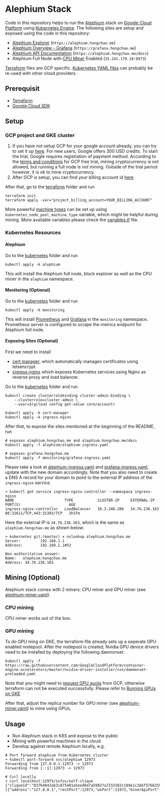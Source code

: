 Alephium Stack
==============

Code in this repository helps to run the
[Alephium](https://github.com/alephium/alephium) stack on [Google
Cloud Platform](https://cloud.google.com/) using [Kubernetes
Engine](https://cloud.google.com/kubernetes-engine/). The following
sites are setup and exposed using the code in this repository:

- [Alephium Explorer](https://alephium.hongchao.me/#/blocks) (`https://alephium.hongchao.me`)
- [Alephium Overview - Grafana](https://grafana.hongchao.me/d/S3eJTo3Mk/alephium-overview?orgId=1&refresh=10s) (`https://grafana.hongchao.me`)
- [Alephium API Documentation](https://alephium.hongchao.me/docs) (`https://alephium.hongchao.me/docs`)
- Alephium Full Node with [CPU Miner](https://github.com/alephium/cpu-miner) Enabled (`35.241.179.18:9973`)

[Terraform](terraform) files are GCP specific. [Kubernetes YAML
files](kubernetes) can probably be re-used with other cloud providers.

## Prerequisit

* [Terraform](https://www.terraform.io/)
* [Google Cloud SDK](https://cloud.google.com/sdk/)

## Setup

### GCP project and GKE cluster

1. If you have not setup GCP for your google account already, you can
   try to set it up [here](https://cloud.google.com/gcp/). For new
   users, Google offers 300 USD credits. To start the trial, Google
   requires registration of payment method. According to the [terms
   and conditions](https://cloud.google.com/terms/free-trial/) for GCP
   free trial, mining cryptocurrency is not allowed, but running a
   full node is *not* mining. Outside of the trial period however, it
   is ok to mine cryptocurrency.
2. After GCP is setup, you can find your billing account id
   [here](https://console.cloud.google.com/billing)

After that, go to the [terraform](terraform) folder and run

```
terraform init
terraform apply -var="project_billing_account=YOUR_BILLING_ACCOUNT"
```

More powerful [machine
types](https://cloud.google.com/compute/docs/machine-types) can be set
up using `kubernetes_node_pool_machine_type` variable, which might be
helpful during mining. More available variables please check the
[variables.tf](terraform/variables.tf) file.

### Kubernetes Resources

#### Alephium
Go to the [kubernetes](kubernetes) folder and run

```
kubectl apply -k alephium
```

This will install the Alephium full node, block explorer as well as
the CPU miner in the `alephium` namespace.

#### Monitoring (Optional)
Go to the [kubernetes](kubernetes) folder and run

```
kubectl apply -k monitoring
```

This will install [Prometheus](https://prometheus.io/) and
[Grafana](https://grafana.com/) in the `monitoring`
namespace. Prometheus server is configured to scrape the metrics
endpoint for Alephium full node.

#### Exposing Sites (Optional)

First we need to install

- [cert manager](https://cert-manager.io/docs/),  which automatically
  manages certificates using letsencrypt.
- [ingress-nginx](https://github.com/kubernetes/ingress-nginx) which
  exposes Kubernetes services using Nginx as reverse proxy and load
  balancer.

Go to the [kubernetes](kubernetes) folder and run

```
kubectl create clusterrolebinding cluster-admin-binding \
    --clusterrole=cluster-admin \
    --user=$(gcloud config get-value core/account)

kubectl apply -k cert-manager
kubectl apply -k ingress-nginx
```

After that, to expose the sites mentioned at the beginning of the
README, run

```
# exposes alephium.hongchao.me and alephium.hongchao.me/docs
kubectl apply -f alephium/alephium-ingress.yaml

# exposes grafana.hongchao.me
kubectl apply -f monitoring/grafana-ingress.yaml
```

Please take a look at
[alephium-ingress.yaml](kubernetes/alephium/alephium-ingress.yaml) and
[grafana-ingress.yaml](kubernetes/monitoring/grafana-ingress.yaml),
update with the new domain accordingly. Note that you also need to
create a DNS A record for your domain to point to the external IP address of
the `ingress-nginx` service.

```
➜ kubectl get service ingress-nginx-controller --namespace ingress-nginx
NAME                       TYPE           CLUSTER-IP     EXTERNAL-IP     PORT(S)                      AGE
ingress-nginx-controller   LoadBalancer   10.3.240.206   34.76.236.163   80:32611/TCP,443:31303/TCP   3h37m
```

Here the external IP is `34.76.236.163`, which is the same as
`alephium.hongchao.me` as shown below:

```
➜ kubernetes git:(master) ✗ nslookup alephium.hongchao.me
Server:         192.168.1.1
Address:        192.168.1.1#53

Non-authoritative answer:
Name:   alephium.hongchao.me
Address: 34.76.236.163
```

## Mining (Optional)

Alephium stack comes with 2 miners: CPU miner and GPU miner (see [alephium-miner.yaml](kubernetes/alephium/alephium-miner.yaml)).

### CPU mining
CPU miner works out of the box.

### GPU mining

To do GPU ming on GKE, the terraform file already sets up a seperate GPU enabled nodepool. After the nodepool is created, Nvidia
GPU device drivers need to be installed by deploying the following daemonset:

```
kubectl apply -f https://raw.githubusercontent.com/GoogleCloudPlatform/container-engine-accelerators/master/nvidia-driver-installer/cos/daemonset-preloaded.yaml
```

Note that you might need to [request GPU quota](https://cloud.google.com/kubernetes-engine/docs/how-to/gpus#request_quota) from GCP,
otherwise terraform can not be executed successfully. Please refer to [Running GPUs on GKE](https://cloud.google.com/kubernetes-engine/docs/how-to/gpus)

After that, adjust the replica number for GPU miner (see [alephium-miner.yaml](kubernetes/alephium/alephium-miner.yaml)) to mine using GPUs.

## Usage

- Run Alephium stack in K8S and expose to the public
- Mining with powerful machines in the cloud
- Develop against remote Alephium locally, e.g.

```
# Port forward alephium from Kubernetes cluster
➜ kubectl port-forward svc/alephium 12973
Forwarding from 127.0.0.1:12973 -> 12973
Forwarding from [::1]:12973 -> 12973

# Curl locally
➜ curl localhost:12973/infos/self-clique
{"cliqueId":"03764042ab3c875481e5eed6d7a59027a7232582c189e1c266f57b62591ae0d8e0","networkId":1,"numZerosAtLeastInHash":18,"nodes":[{"address":"127.0.0.1","restPort":12973,"wsPort":11973,"minerApiPort":10973}],"selfReady":true,"synced":true,"groupNumPerBroker":4,"groups":4}
```
